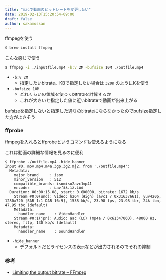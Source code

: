 ```yaml
---
title: "macで動画のビットレートを変更したい"
date: 2019-02-13T15:20:54+09:00
draft: false
author: sakamossan
---
```


ffmpegを使う

```bash
$ brew install ffmpeg
```

こんな感じで使う

```bash
$ ffmpeg -i ./inputfile.mp4 -b:v 2M -bufsize 10M ./outfile.mp4
```

- `-b:v 2M`
    - 指定したいbitrate。KBで指定したい場合は `320K` のようにKを使う
- `-bufsize 10M`
    - どれくらいの領域を使ってbitrateを計算するか
    - これが大きいと指定した値に近いbitrateで動画が出来上がる

bufsizeを指定しないと指定した通りのbitrateにならなかったのでbufsize指定した方がよさそう

### ffprobe

ffmpegを入れるとffprobeというコマンドも使えるようになる

これは動画の詳細な情報を見るのに便利

```console
$ ffprobe ./outfile.mp4 -hide_banner
Input #0, mov,mp4,m4a,3gp,3g2,mj2, from './outfile.mp4':
  Metadata:
    major_brand     : isom
    minor_version   : 512
    compatible_brands: isomiso2avc1mp41
    encoder         : Lavf58.12.100
  Duration: 00:00:15.08, start: 0.000000, bitrate: 1672 kb/s
    Stream #0:0(und): Video: h264 (High) (avc1 / 0x31637661), yuv420p, 1280x720 [SAR 1:1 DAR 16:9], 1538 kb/s, 23.98 fps, 23.98 tbr, 24k tbn, 47.95 tbc (default)
    Metadata:
      handler_name    : VideoHandler
    Stream #0:1(jpn): Audio: aac (LC) (mp4a / 0x6134706D), 48000 Hz, stereo, fltp, 130 kb/s (default)
    Metadata:
      handler_name    : SoundHandler
```

- `-hide_banner`
    - デフォルトだとライセンスの表示などが出力されるのでそれの抑制

### 参考

- [Limiting the output bitrate – FFmpeg](https://trac.ffmpeg.org/wiki/Limiting%20the%20output%20bitrate)

